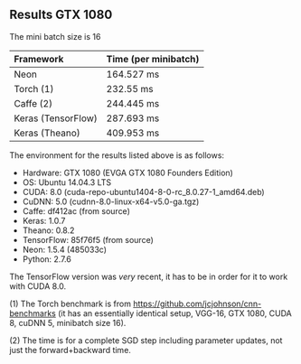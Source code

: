 ## Results GTX 1080

The mini batch size is 16

| Framework  | Time (per minibatch)  |
|:---|:---|
| Neon  | 164.527 ms  |
| Torch (1)  | 232.55 ms  |
| Caffe (2)  | 244.445 ms  |
| Keras (TensorFlow)  | 287.693 ms  |
| Keras (Theano)  | 409.953 ms  |

The environment for the results listed above is as follows:

- Hardware: GTX 1080 (EVGA GTX 1080 Founders Edition)
- OS: Ubuntu 14.04.3 LTS
- CUDA: 8.0 (cuda-repo-ubuntu1404-8-0-rc_8.0.27-1_amd64.deb)
- CuDNN: 5.0 (cudnn-8.0-linux-x64-v5.0-ga.tgz)
- Caffe: df412ac (from source)
- Keras: 1.0.7
- Theano: 0.8.2
- TensorFlow: 85f76f5 (from source)
- Neon: 1.5.4 (485033c)
- Python: 2.7.6

The TensorFlow version was *very* recent, it has to be in order for it to work with CUDA 8.0.

(1) The Torch benchmark is from https://github.com/jcjohnson/cnn-benchmarks (it has an essentially identical setup, VGG-16, GTX 1080, CUDA 8, cuDNN 5, minibatch size 16).

(2) The time is for a complete SGD step including parameter updates, not just the forward+backward time.
